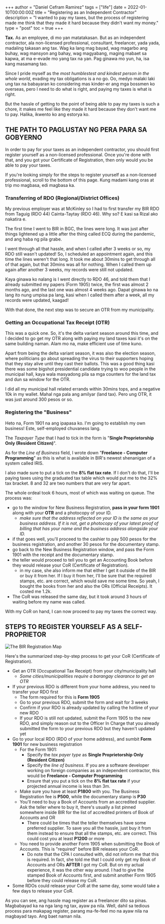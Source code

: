 +++
author = "Daniel Cefram Ramirez"
tags = ["life"]
date = 2022-01-10T00:00:00Z
title = "Registering as an Independent Contractor"
description = "I wanted to pay my taxes, but the process of registering made me think that they made it hard because they didn't want my money."
type = "post"
toc = true
+++

**Tax.** As an employee, di mo yan matatakasan. But as an independent contractor, ala non-licensed professional, consultant, freelancer, yada yada,
madaling takasan ang tax. Wag ka lang mag bayad, wag magarbo ang buhay, wag mansyon ang bahay, wag magyabang, maging mabaet sa kapwa, at
ma e-evade mo yang tax na yan. Pag ginawa mo yun, ha, isa kang masamang tao.

Since I pride myself as the _most humblestest and kindest person in the whole world_, evading my tax obligations is a no go. Oo, medyo malaki
laki ung tax na babayaran ko considering mas kinder-er ang mga bossmen ko overseas, pero I need to do what is right, and paying my taxes is what is
right.

But the hassle of getting to the point of being able to pay my taxes is such a chore, it makes me feel like they made it hard because they
don't want me to pay. Halika, ikwento ko ang estorya ko.

## THE PATH TO PAGLUSTAY NG PERA PARA SA GOBYERNO

In order to pay for your taxes as an independent contractor, you should first register yourself as a non-licensed professional.
Once you're done with that, and you got your Certificate of Registration, then only would you be able to pay your taxes.

If you're looking simply for the steps to register yourself as a non-licensed professional, scroll to the bottom of this page. Kung madami kang oras at trip mo magbasa, edi magbasa ka.

### Transferring of RDO (Regional/District Offices)

My previous employer was at McKinley so I had to first transfer my BIR RDO from Taguig (RDO 44) Cainta-Taytay (RDO 46). Why so? E kasi sa
Rizal ako nakatira e.

The first time I went to BIR in BGC, the lines were long. It was just after things lightened up a little after the thing called ECQ during
the pandemic, and ang haba ng pila grabe.

I went through all that hassle, and when I called after 3 weeks or so, my RDO still wasn't updated! So, I scheduled an appointment again, and
this time the lines weren't that long. It took me about 30mins to get through all of that again, but that 30mins was all for nothing. When
I called them up again after another 3 weeks, my records were still not updated.

Kaya ginawa ko nalang is I went directly to RDO 46, and told them that I already submitted my papers (Form 1905) twice, the first was almost 2 months
ago, and the last one was almost 4 weeks ago. Dapat ginawa ko na lang ito nung umpisa pa lang, kasi when I called them after a week, all my
records were updated, kaagad!

With that done, the next step was to secure an OTR from my municipality.

### Getting an Occupational Tax Receipt (OTR)

This was a quick one. So, it's the delta variant season around this time, and I decided to go get my OTR along with paying my land taxes kasi it's on the same building naman. Alam mo na, make efficient use of time kuno.

Apart from being the delta variant season, it was also the election season, where politicians go about spreading the virus to their supporters
hoping that they stay alive until they cast their ballots. This was a good thing kasi there was some bigshot presidential candidate trying to
woo people in the municipal hall, kaya wala masyadong pila sa mga counters for the land tax and dun sa window for the OTR.

I did all my municipal hall related errands within 30mins tops, and a negative 10k in my wallet. Mahal nga pala ang amilyar (land tax). Pero ung OTR, it
was just around 300 pesos or so.

### Registering the "Business"

Heto na, Form 1901 na ang ipapasa ko. I'm going to establish my own business! Este, self-employed chuvaness lang.

The _Taxpayer Type_ that I had to tick in the form is "**Single Proprietorship Only (Resident Citizen)**".

As for the _Line of Business_ field, I wrote down "**Freelance - Computer Programming**" as this is what is available in BIR's newest
shenanigan of a system called IRIS.

I also made sure to put a tick on the **8% flat tax rate**. If I don't do that, I'll be paying taxes using the graduated tax table which
would put me to the 32% tax bracket. 8 and 32 are two numbers that are very far apart.

The whole ordeal took 6 hours, most of which was waiting on queue. The process was:

- go to the window for New Business Registration, **pass in your form 1901** along with your **OTR** and a photocopy of your ID.
  - _make sure that the address reflected on your ID is the same as your business address. If it is not, get a photocopy of your latest proof of billing that has your name and the business address alongside your ID._
- if that goes well, you'll proceed to the cashier to pay 500 pesos for the business registration, and another 30 pesos for the documentary stamp.
- go back to the New Business Registration window, and pass the Form 1901 with the receipt and the documentary stamp.
- the teller would proceed to tell you to get an Accounting Book before they would release your CoR (Certificate of Registration).
  - in my case, she also inform me that either I get it outside of the BIR or buy it from her. If I buy it from her, I'll be sure that the required stamps, etc. are correct, which would save me some time. So yeah, I bought the books from her and also the ORs (Official Receipts). It costed me 1.2k.
- The CoR was released the same day, but it took around 3 hours of waiting before my name was called.

With my CoR on hand, I can now proceed to pay my taxes the correct way.

## STEPS TO REGISTER YOURSELF AS A SELF-PROPRIETOR

![The BIR Registration Map](https://storage.googleapis.com/rmrz-blog.appspot.com/journey-to-pay-taxes.png)

Here's the summarized step-by-step process to get your CoR (Certificate of Registration).

- Get an OTR (Occupational Tax Receipt) from your city/municipality hall
  - _Some cities/municipalities require a barangay clearance to get an OTR_
- If your previous RDO is different from your home address, you need to transfer your RDO first
  - The form required for this is **Form 1905**
  - Go to your previous RDO, submit the form and wait for 3 weeks
  - Confirm if your RDO is already updated by calling the hotline of your new RDO
  - If your RDO is still not updated, submit the Form 1905 to the new RDO, and simply reason out to the Officer In Charge that you already submitted the form to your previous RDO but they haven't updated yet
- Go to your local RDO (RDO of your home address), and sumbit **Form 1901** for new business registration
  - For the Form 1901:
    - Specify the _tax payer type_ as **Single Proprietorship Only (Resident Citizen)**
    - Specify the _line of business_. If you are a software developer working on foreign companies as an independent contractor, this would be **Freelance - Computer Programming**
    - Ensure that you put a tick on the **8% flat tax rate** if your projected annual income is less than 3m.
  - Make sure you have at least **P1800** with you. The Business Registration fee is **P500**, while the documentary stamp is **P30**
  - You'll need to buy a Book of Accounts from an accredited supplier. Ask the teller where to buy it, there's usually a list pinned somewhere inside BIR for the list of accredited printers of Book of Accounts and OR
    - There could be times that the teller themselves have some preferred supplier. To save you all the hassle, just buy it from them instead to ensure that all the stamps, etc. are correct. This could cost you at least **P1200** or more
  - You need to provide another Form 1905 when submitting the Book of Accounts. This is "required" before BIR releases your CoR.
    - Do note that the CPA I consulted with, did not inform me that this is required. In fact, she told me that I could only get my Book of Accounts and ORs **AFTER** I got my CoR. But on my actual experience, it was the other way around. I had to give the stamped Book of Accounts first, and submit another Form 1905 before they could release my CoR.
- Some RDOs could release your CoR at the same day, some would take a few days to release your CoR.

As you can see, ang hassle mag register as a freelancer dito sa pinas. Magbabayad ka na nga lang ng tax, ayaw pa nila. Well, dahil sa tedious process para makapag register, parang ma-fe-feel mo na ayaw nila na magbayad tayo. Ang baet naman nila.
